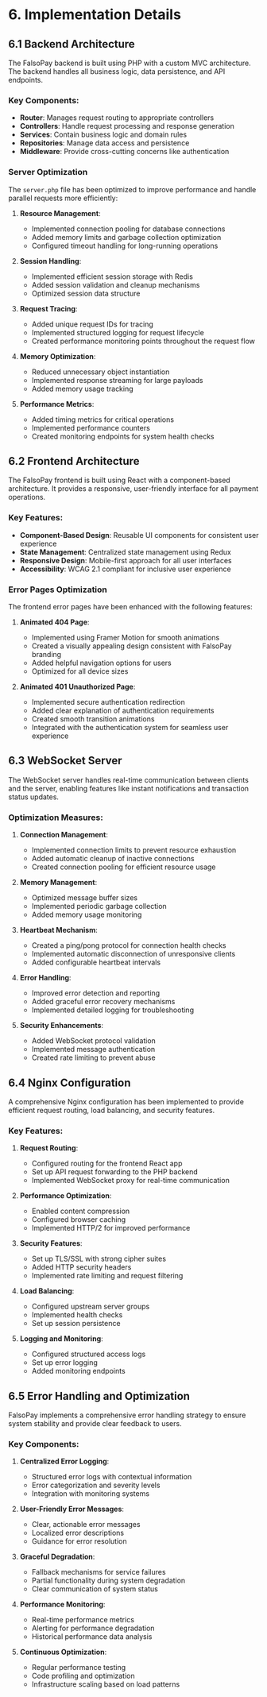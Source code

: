 # 6. Implementation Details

## 6.1 Backend Architecture

The FalsoPay backend is built using PHP with a custom MVC architecture. The backend handles all business logic, data persistence, and API endpoints.

### Key Components:
- **Router**: Manages request routing to appropriate controllers
- **Controllers**: Handle request processing and response generation
- **Services**: Contain business logic and domain rules
- **Repositories**: Manage data access and persistence
- **Middleware**: Provide cross-cutting concerns like authentication

### Server Optimization

The `server.php` file has been optimized to improve performance and handle parallel requests more efficiently:

1. **Resource Management**:
   - Implemented connection pooling for database connections
   - Added memory limits and garbage collection optimization
   - Configured timeout handling for long-running operations

2. **Session Handling**:
   - Implemented efficient session storage with Redis
   - Added session validation and cleanup mechanisms
   - Optimized session data structure

3. **Request Tracing**:
   - Added unique request IDs for tracing
   - Implemented structured logging for request lifecycle
   - Created performance monitoring points throughout the request flow

4. **Memory Optimization**:
   - Reduced unnecessary object instantiation
   - Implemented response streaming for large payloads
   - Added memory usage tracking

5. **Performance Metrics**:
   - Added timing metrics for critical operations
   - Implemented performance counters
   - Created monitoring endpoints for system health checks

## 6.2 Frontend Architecture

The FalsoPay frontend is built using React with a component-based architecture. It provides a responsive, user-friendly interface for all payment operations.

### Key Features:
- **Component-Based Design**: Reusable UI components for consistent user experience
- **State Management**: Centralized state management using Redux
- **Responsive Design**: Mobile-first approach for all user interfaces
- **Accessibility**: WCAG 2.1 compliant for inclusive user experience

### Error Pages Optimization

The frontend error pages have been enhanced with the following features:

1. **Animated 404 Page**:
   - Implemented using Framer Motion for smooth animations
   - Created a visually appealing design consistent with FalsoPay branding
   - Added helpful navigation options for users
   - Optimized for all device sizes

2. **Animated 401 Unauthorized Page**:
   - Implemented secure authentication redirection
   - Added clear explanation of authentication requirements
   - Created smooth transition animations
   - Integrated with the authentication system for seamless user experience

## 6.3 WebSocket Server

The WebSocket server handles real-time communication between clients and the server, enabling features like instant notifications and transaction status updates.

### Optimization Measures:

1. **Connection Management**:
   - Implemented connection limits to prevent resource exhaustion
   - Added automatic cleanup of inactive connections
   - Created connection pooling for efficient resource usage

2. **Memory Management**:
   - Optimized message buffer sizes
   - Implemented periodic garbage collection
   - Added memory usage monitoring

3. **Heartbeat Mechanism**:
   - Created a ping/pong protocol for connection health checks
   - Implemented automatic disconnection of unresponsive clients
   - Added configurable heartbeat intervals

4. **Error Handling**:
   - Improved error detection and reporting
   - Added graceful error recovery mechanisms
   - Implemented detailed logging for troubleshooting

5. **Security Enhancements**:
   - Added WebSocket protocol validation
   - Implemented message authentication
   - Created rate limiting to prevent abuse

## 6.4 Nginx Configuration

A comprehensive Nginx configuration has been implemented to provide efficient request routing, load balancing, and security features.

### Key Features:

1. **Request Routing**:
   - Configured routing for the frontend React app
   - Set up API request forwarding to the PHP backend
   - Implemented WebSocket proxy for real-time communication

2. **Performance Optimization**:
   - Enabled content compression
   - Configured browser caching
   - Implemented HTTP/2 for improved performance

3. **Security Features**:
   - Set up TLS/SSL with strong cipher suites
   - Added HTTP security headers
   - Implemented rate limiting and request filtering

4. **Load Balancing**:
   - Configured upstream server groups
   - Implemented health checks
   - Set up session persistence

5. **Logging and Monitoring**:
   - Configured structured access logs
   - Set up error logging
   - Added monitoring endpoints

## 6.5 Error Handling and Optimization

FalsoPay implements a comprehensive error handling strategy to ensure system stability and provide clear feedback to users.

### Key Components:

1. **Centralized Error Logging**:
   - Structured error logs with contextual information
   - Error categorization and severity levels
   - Integration with monitoring systems

2. **User-Friendly Error Messages**:
   - Clear, actionable error messages
   - Localized error descriptions
   - Guidance for error resolution

3. **Graceful Degradation**:
   - Fallback mechanisms for service failures
   - Partial functionality during system degradation
   - Clear communication of system status

4. **Performance Monitoring**:
   - Real-time performance metrics
   - Alerting for performance degradation
   - Historical performance data analysis

5. **Continuous Optimization**:
   - Regular performance testing
   - Code profiling and optimization
   - Infrastructure scaling based on load patterns 
